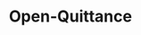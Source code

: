 ---
title: Open-Quittance
githubUrl: https://github.com/Magizchi/open-quittance
img: '/projects/machine_quittancex250x250.webp'
description:  Simplifiez la gestion et la génération de vos quittances de loyer en quelques clics.
url: 'https://open-quittance.rajanan.dev'
---